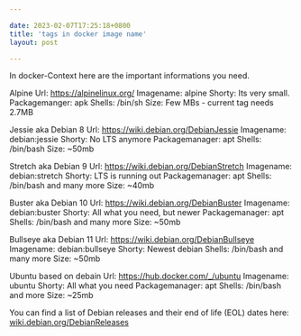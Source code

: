 ```yaml
---

date: 2023-02-07T17:25:18+0800
title: 'tags in docker image name'
layout: post

---
```


In docker-Context here are the important informations you need.

Alpine
Url: https://alpinelinux.org/
Imagename: alpine
Shorty: Its very small.
Packagemanger: apk
Shells: /bin/sh
Size: Few MBs - current tag needs 2.7MB

Jessie aka Debian 8
Url: https://wiki.debian.org/DebianJessie
Imagename: debian:jessie
Shorty: No LTS anymore
Packagemanager: apt
Shells: /bin/bash
Size: ~50mb

Stretch aka Debian 9
Url: https://wiki.debian.org/DebianStretch
Imagename: debian:stretch
Shorty: LTS is running out
Packagemanager: apt
Shells: /bin/bash and many more
Size: ~40mb

Buster aka Debian 10
Url: https://wiki.debian.org/DebianBuster
Imagename: debian:buster
Shorty: All what you need, but newer
Packagemanager: apt
Shells: /bin/bash and many more
Size: ~50mb

Bullseye aka Debian 11
Url: https://wiki.debian.org/DebianBullseye
Imagename: debian:bullseye
Shorty: Newest debian
Shells: /bin/bash and many more
Size: ~50mb

Ubuntu based on debain
Url: https://hub.docker.com/_/ubuntu
Imagename: ubuntu
Shorty: All what you need
Packagemanager: apt
Shells: /bin/bash and more
Size: ~25mb


You can find a list of Debian releases and their end of life (EOL) dates here: [wiki.debian.org/DebianReleases](https://wiki.debian.org/DebianReleases)
